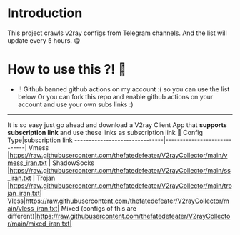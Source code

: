 # Introduction

This project crawls v2ray configs from Telegram channels. And the list will update every 5 hours. 😋

# How to use this ?! 🤔


- ‼ Github banned github actions on my account :( so you can use the list below Or you can fork this repo and enable github actions on your account and use your own subs links :) 
-------------------------------

It is so easy just go ahead and download a V2ray Client App that **supports subscription link** and use these links as subscription link 🤩
Config Type|subscription link
-------------------------------|-----------------------------|
Vmess         |https://raw.githubusercontent.com/thefatedefeater/V2rayCollector/main/vmess_iran.txt      |
ShadowSocks        |https://raw.githubusercontent.com/thefatedefeater/V2rayCollector/main/ss_iran.txt  |
Trojan |https://raw.githubusercontent.com/thefatedefeater/V2rayCollector/main/trojan_iran.txt|
Vless|https://raw.githubusercontent.com/thefatedefeater/V2rayCollector/main/vless_iran.txt|
Mixed (configs of this are different)|https://raw.githubusercontent.com/thefatedefeater/V2rayCollector/main/mixed_iran.txt|
